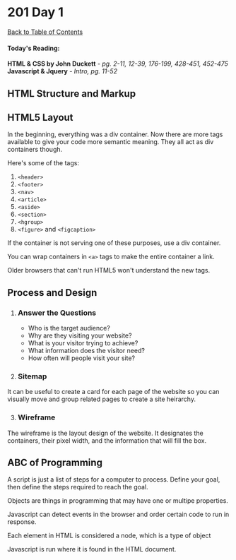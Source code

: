# 201 Day 1
[Back to Table of Contents](../reading-notes.md)<br/>

#### Today's Reading:<br/>
**HTML & CSS by John Duckett** - *pg. 2-11, 12-39, 176-199, 428-451, 452-475*<br/>
**Javascript & Jquery** - *Intro, pg. 11-52*

## HTML Structure and Markup

## HTML5 Layout

In the beginning, everything was a div container. Now there are more tags available to give your code more semantic meaning. They all act as div containers though.

Here's some of the tags:
1. `<header>`
2. `<footer>`
3. `<nav>`
4. `<article>`
5. `<aside>`
6. `<section>`
7. `<hgroup>`
8. `<figure>` and `<figcaption>`

If the container is not serving one of these purposes, use a div container.

You can wrap containers in `<a>` tags to make the entire container a link.

Older browsers that can't run HTML5 won't understand the new tags.

## Process and Design

1. ### Answer the Questions
    - Who is the target audience?
    - Why are they visiting your website?
    - What is your visitor trying to achieve?
    - What information does the visitor need?
    - How often will people visit your site?
2. ### Sitemap
It can be useful to create a card for each page of the website so you can visually move and group related pages to create a site heirarchy.

3. ### Wireframe
The wireframe is the layout design of the website. It designates the containers, their pixel width, and the information that will fill the box.

## ABC of Programming

A script is just a list of steps for a computer to process.
Define your goal, then define the steps required to reach the goal.

Objects are things in programming that may have one or multipe properties.

Javascript can detect events in the browser and order certain code to run in response.

Each element in HTML is considered a node, which is a type of object

Javascript is run where it is found in the HTML document.